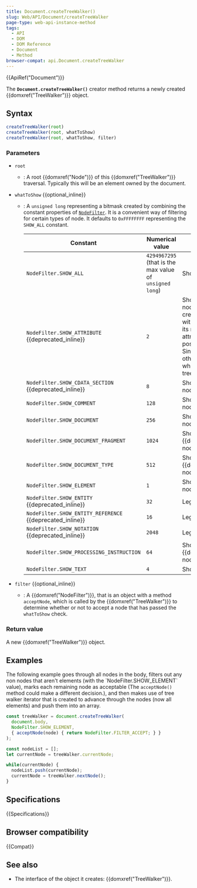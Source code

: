 ```yaml
---
title: Document.createTreeWalker()
slug: Web/API/Document/createTreeWalker
page-type: web-api-instance-method
tags:
  - API
  - DOM
  - DOM Reference
  - Document
  - Method
browser-compat: api.Document.createTreeWalker
---
```


{{ApiRef("Document")}}

The **`Document.createTreeWalker()`** creator method returns a
newly created {{domxref("TreeWalker")}} object.

## Syntax

```js
createTreeWalker(root)
createTreeWalker(root, whatToShow)
createTreeWalker(root, whatToShow, filter)
```

### Parameters

- `root`
  - : A root {{domxref("Node")}} of this {{domxref("TreeWalker")}} traversal. Typically
    this will be an element owned by the document.
- `whatToShow` {{optional_inline}}

  - : A `unsigned long` representing a bitmask created by combining the
    constant properties of
    [`NodeFilter`](https://www.w3.org/TR/DOM-Level-2-Traversal-Range/traversal.html#Traversal-NodeFilter).
    It is a convenient way of filtering for certain types of node. It defaults to
    `0xFFFFFFFF` representing the `SHOW_ALL` constant.

    | Constant                                                        | Numerical value                                 | Description                                                                                                                                                                                                                                                                                                                                                                                                |
    | --------------------------------------------------------------- | ----------------------------------------------- | ---------------------------------------------------------------------------------------------------------------------------------------------------------------------------------------------------------------------------------------------------------------------------------------------------------------------------------------------------------------------------------------------------------- |
    | `NodeFilter.SHOW_ALL`                                           | `4294967295` (that is the max value of `unsigned long`) | Shows all nodes.                                                                                                                                                                                                                                                                                                                                                                                           |
    | `NodeFilter.SHOW_ATTRIBUTE` {{deprecated_inline}}        | `2`                                             | Shows attribute {{domxref("Attr")}} nodes. This is meaningful only when creating a {{domxref("TreeWalker")}} with an {{domxref("Attr")}} node as its root; in this case, it means that the attribute node will appear in the first position of the iteration or traversal. Since attributes are never children of other nodes, they do not appear when traversing over the document tree. |
    | `NodeFilter.SHOW_CDATA_SECTION` {{deprecated_inline}}    | `8`                                             | Shows {{domxref("CDATASection")}} nodes.                                                                                                                                                                                                                                                                                                                                                          |
    | `NodeFilter.SHOW_COMMENT`                                       | `128`                                           | Shows {{domxref("Comment")}} nodes.                                                                                                                                                                                                                                                                                                                                                                  |
    | `NodeFilter.SHOW_DOCUMENT`                                      | `256`                                           | Shows {{domxref("Document")}} nodes.                                                                                                                                                                                                                                                                                                                                                              |
    | `NodeFilter.SHOW_DOCUMENT_FRAGMENT`                             | `1024`                                          | Shows {{domxref("DocumentFragment")}} nodes.                                                                                                                                                                                                                                                                                                                                                      |
    | `NodeFilter.SHOW_DOCUMENT_TYPE`                                 | `512`                                           | Shows {{domxref("DocumentType")}} nodes.                                                                                                                                                                                                                                                                                                                                                          |
    | `NodeFilter.SHOW_ELEMENT`                                       | `1`                                             | Shows {{domxref("Element")}} nodes.                                                                                                                                                                                                                                                                                                                                                                  |
    | `NodeFilter.SHOW_ENTITY` {{deprecated_inline}}           | `32`                                            | Legacy, no longer usable.                                                                                                                                                                                                                                                                                                                                                                                    |
    | `NodeFilter.SHOW_ENTITY_REFERENCE` {{deprecated_inline}} | `16`                                            | Legacy, no longer usable.                                                                                                                                                                                                                                                                                                                                                                                    |
    | `NodeFilter.SHOW_NOTATION` {{deprecated_inline}}         | `2048`                                          | Legacy, no longer usable.                                                                                                                                                                                                                                                                                                                                                                                    |
    | `NodeFilter.SHOW_PROCESSING_INSTRUCTION`                        | `64`                                            | Shows {{domxref("ProcessingInstruction")}} nodes.                                                                                                                                                                                                                                                                                                                                              |
    | `NodeFilter.SHOW_TEXT`                                          | `4`                                             | Shows {{domxref("Text")}} nodes.                                                                                                                                                                                                                                                                                                                                                                      |

- `filter` {{optional_inline}}
  - : A {{domxref("NodeFilter")}}, that is an object with a method
    `acceptNode`, which is called by the {{domxref("TreeWalker")}} to determine
    whether or not to accept a node that has passed the `whatToShow` check.

### Return value

A new {{domxref("TreeWalker")}} object.

## Examples

The following example goes through all nodes in the body,
filters out any non nodes that aren't elements (with the \`NodeFilter.SHOW_ELEMENT\` value),
marks each remaining node as acceptable (The `acceptNode()` method could make
a different decision.), and then makes use of tree walker iterator
that is created to advance through the nodes (now all elements) and push them into an
array.

```js
const treeWalker = document.createTreeWalker(
  document.body,
  NodeFilter.SHOW_ELEMENT,
  { acceptNode(node) { return NodeFilter.FILTER_ACCEPT; } }
);

const nodeList = [];
let currentNode = treeWalker.currentNode;

while(currentNode) {
  nodeList.push(currentNode);
  currentNode = treeWalker.nextNode();
}
```

## Specifications

{{Specifications}}

## Browser compatibility

{{Compat}}

## See also

- The interface of the object it creates: {{domxref("TreeWalker")}}.
